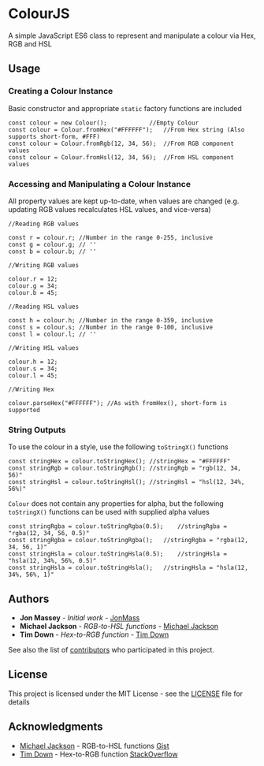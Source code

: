 # ColourJS

A simple JavaScript ES6 class to represent and manipulate a colour via Hex, RGB and HSL

## Usage

### Creating a Colour Instance

Basic constructor and appropriate `static` factory functions are included

```
const colour = new Colour();			//Empty Colour
const colour = Colour.fromHex("#FFFFFF");	//From Hex string (Also supports short-form, #FFF)
const colour = Colour.fromRgb(12, 34, 56);	//From RGB component values
const colour = Colour.fromHsl(12, 34, 56);	//From HSL component values
```

### Accessing and Manipulating a Colour Instance

All property values are kept up-to-date, when values are changed (e.g. updating RGB values recalculates HSL values, and vice-versa)

```
//Reading RGB values

const r = colour.r;	//Number in the range 0-255, inclusive
const g = colour.g;	// ''
const b = colour.b;	// ''

//Writing RGB values

colour.r = 12;
colour.g = 34;
colour.b = 45;

//Reading HSL values

const h = colour.h;	//Number in the range 0-359, inclusive
const s = colour.s;	//Number in the range 0-100, inclusive
const l = colour.l;	// ''

//Writing HSL values

colour.h = 12;
colour.s = 34;
colour.l = 45;

//Writing Hex

colour.parseHex("#FFFFFF");	//As with fromHex(), short-form is supported
```

### String Outputs

To use the colour in a style, use the following `toStringX()` functions

```
const stringHex = colour.toStringHex();	//stringHex = "#FFFFFF"
const stringRgb = colour.toStringRgb();	//stringRgb = "rgb(12, 34, 56)"
const stringHsl = colour.toStringHsl();	//stringHsl = "hsl(12, 34%, 56%)"
```

`Colour` does not contain any properties for alpha, but the following `toStringX()` functions can be used with supplied alpha values

```
const stringRgba = colour.toStringRgba(0.5);	//stringRgba = "rgba(12, 34, 56, 0.5)"
const stringRgba = colour.toStringRgba();	//stringRgba = "rgba(12, 34, 56, 1)"
const stringHsla = colour.toStringHsla(0.5);	//stringHsla = "hsla(12, 34%, 56%, 0.5)"
const stringHsla = colour.toStringHsla();	//stringHsla = "hsla(12, 34%, 56%, 1)"
```

## Authors

* **Jon Massey** - *Initial work* - [JonMass](https://github.com/JonMass)
* **Michael Jackson** - *RGB-to-HSL functions* - [Michael Jackson](https://gist.github.com/mjackson)
* **Tim Down** - *Hex-to-RGB function* - [Tim Down](https://stackoverflow.com/users/96100/tim-down)

See also the list of [contributors](https://github.com/JonMass/ColourJS/contributors) who participated in this project.

## License

This project is licensed under the MIT License - see the [LICENSE](LICENSE) file for details

## Acknowledgments

*  [Michael Jackson](https://gist.github.com/mjackson) - RGB-to-HSL functions [Gist](https://gist.github.com/mjackson/5311256)
*  [Tim Down](https://stackoverflow.com/users/96100/tim-down) - Hex-to-RGB function [StackOverflow](https://stackoverflow.com/a/5624139)